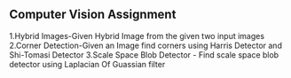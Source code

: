 ## Computer Vision Assignment
1.Hybrid Images-Given Hybrid Image from the given two input images
2.Corner Detection-Given an Image find corners using Harris Detector and Shi-Tomasi Detector
3.Scale Space Blob Detector - Find scale space blob detector using Laplacian Of Guassian filter
